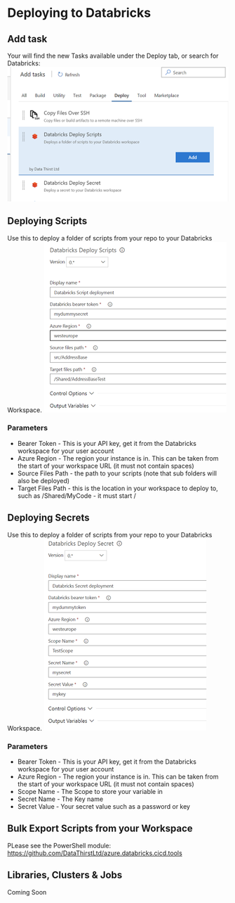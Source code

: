
# Deploying to Databricks

## Add task
Your will find the new Tasks available under the Deploy tab, or search for Databricks:
![Adding Tasks](overviewimages/addingTasks.png)

## Deploying Scripts
Use this to deploy a folder of scripts from your repo to your Databricks Workspace. 
![Deploying Scripts](overviewimages/deployScripts.png)

### Parameters
- Bearer Token - This is your API key, get it from the Databricks workspace for your user account
- Azure Region - The region your instance is in. This can be taken from the start of your workspace URL (it must not contain spaces)
- Source Files Path - the path to your scripts (note that sub folders will also be deployed)
- Target Files Path - this is the location in your workspace to deploy to, such as /Shared/MyCode - it must start /

## Deploying Secrets
Use this to deploy a folder of scripts from your repo to your Databricks Workspace. 
![Deploying Secrets](overviewimages/addingSecret.png)

### Parameters
- Bearer Token - This is your API key, get it from the Databricks workspace for your user account
- Azure Region - The region your instance is in. This can be taken from the start of your workspace URL (it must not contain spaces)
- Scope Name - The Scope to store your variable in
- Secret Name - The Key name
- Secret Value - Your secret value such as a password or key

## Bulk Export Scripts from your Workspace
PLease see the PowerShell module: https://github.com/DataThirstLtd/azure.databricks.cicd.tools

## Libraries, Clusters & Jobs
Coming Soon
